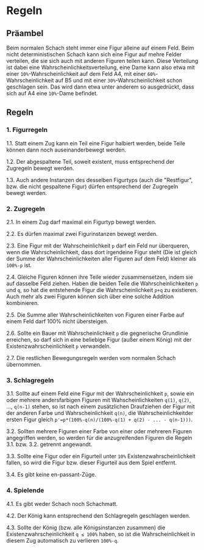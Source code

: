 # Regeln


## Präambel

Beim normalen Schach steht immer eine Figur alleine auf einem Feld. Beim nicht deterministischen Schach kann sich eine Figur auf mehre Felder verteilen, die sie sich auch mit anderen Figuren teilen kann. Diese Verteilung ist dabei eine Wahrscheinlichkeitsverteilung, eine Dame kann also etwa mit einer `10%`-Wahrscheinlichkeit auf dem Feld A4, mit einer `60%`-Wahrscheinlichkeit auf B5 und mit einer `30%`-Wahrscheinlichkeit schon geschlagen sein.
Das wird dann etwa unter anderem so ausgedrückt, dass sich auf A4 eine `10%`-Dame befindet.

## Regeln

### 1. Figurregeln

1.1. Statt einem Zug kann ein Teil eine Figur halbiert werden, beide Teile können dann noch auseinanderbewegt werden.

1.2. Der abgespaltene Teil, soweit existent, muss entsprechend der Zugregeln bewegt werden.

1.3. Auch andere Instanzen des desselben Figurtyps (auch die "Restfigur", bzw. die nicht gespaltene Figur) dürfen entsprechend der Zugregeln bewegt werden.


### 2. Zugregeln

2.1. In einem Zug darf maximal ein Figurtyp bewegt werden.

2.2. Es dürfen maximal zwei Figurinstanzen bewegt werden.

2.3. Eine Figur mit der Wahrscheinlichkeit `p` darf ein Feld nur überqueren, wenn die Wahrscheinlichkeit, dass dort irgendeine Figur steht (Die ist gleich der Summe der Wahrscheinlichkeiten aller Figuren auf dem Feld) kleiner als `100%-p` ist.

2.4. Gleiche Figuren können ihre Teile wieder zusammensetzen, indem sie auf dasselbe Feld ziehen. Haben die beiden Teile die Wahrscheinlichkeiten `p` und `q`, so hat die entstehende Figur die Wahrscheinlichkeit `p+q` zu existieren. Auch mehr als zwei Figuren können sich über eine solche Addition kombinieren.

2.5. Die Summe aller Wahrscheinlichkeiten von Figuren einer Farbe auf einem Feld darf 100% nicht übersteigen.

2.6. Sollte ein Bauer mit Wahrscheinlichkeit `p` die gegnerische Grundlinie erreichen, so darf sich in eine beliebige Figur (außer einem König) mit der Existenzwahrscheinlichkeit `p` verwandeln.

2.7. Die restlichen Bewegungsregeln werden vom normalen Schach übernommen.

### 3. Schlagregeln

3.1. Sollte auf einem Feld eine Figur mit der Wahrscheinlichkeit `p`, sowie ein oder mehrere andersfarbigen Figuren mit Wahscheinlichkeiten `q(1)`, `q(2)`, ..., `q(n-1)` stehen, so ist nach einem zusätzlichen Draufziehen der Figur mit der anderen Farbe und Wahrscheinlichkeit `q(n)`, die Wahrscheinlichkeitder ersten Figur gleich `p'=p*(100%-q(n)/(100%-q(1) + q(2) - ... - q(n-1)))`.

3.2. Sollten mehrere Figuren einer Farbe von einer oder mehreren Figuren angegriffen werden, so werden für die anzugreifenden Figuren die Regeln 3\.1\. bzw. 3\.2\. getrennt angewandt.

3.3. Sollte eine Figur oder ein Figurteil unter `10%` Existenzwahrscheinlichkeit fallen, so wird die Figur bzw. dieser Figurteil aus dem Spiel entfernt.

3.4. Es gibt keine en-passant-Züge.

### 4. Spielende

4.1. Es gibt weder Schach noch Schachmatt.

4.2. Der König kann entsprechend den Schlagregeln geschlagen werden.

4.3. Sollte der König (bzw. alle Königsinstanzen zusammen) die Existenzwahrscheinlichkeit `q ≤ 100%` haben, so ist die Wahrscheinlichkeit in diesem Zug automatisch zu verlieren `100%-q`.

